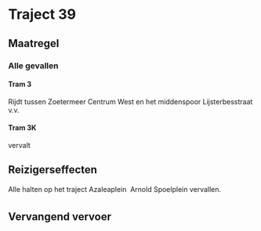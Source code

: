 # Traject 39
## Maatregel
### Alle gevallen

#### Tram 3
Rijdt tussen Zoetermeer Centrum West en het middenspoor Lijsterbesstraat v.v.

#### Tram 3K
vervalt

## Reizigerseffecten
Alle halten op het traject Azaleaplein  Arnold Spoelplein vervallen.

## Vervangend vervoer